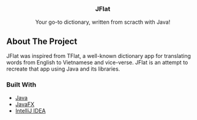 <!-- PROJECT LOGO -->
<br />
<p align="center">

  <h3 align="center">JFlat</h3>

  <p align="center">
    Your go-to dictionary, written from scracth with Java!
  </p>
</p>

<!-- ABOUT THE PROJECT -->
## About The Project

JFlat was inspired from TFlat, a well-known dictionary app for translating words from English to Vietnamese and vice-verse. JFlat is an attempt to recreate that app using Java and its libraries.

### Built With

* [Java](https://www.java.com/en/)
* [JavaFX](https://openjfx.io)
* [IntelliJ IDEA](https://openjfx.io)
